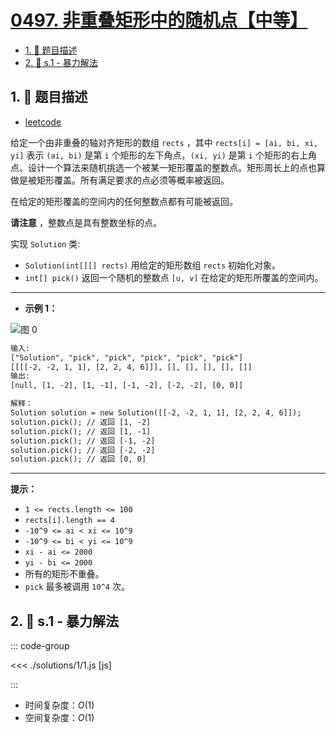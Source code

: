 # [0497. 非重叠矩形中的随机点【中等】](https://github.com/tnotesjs/TNotes.leetcode/tree/main/notes/0497.%20%E9%9D%9E%E9%87%8D%E5%8F%A0%E7%9F%A9%E5%BD%A2%E4%B8%AD%E7%9A%84%E9%9A%8F%E6%9C%BA%E7%82%B9%E3%80%90%E4%B8%AD%E7%AD%89%E3%80%91)

<!-- region:toc -->

- [1. 📝 题目描述](#1--题目描述)
- [2. 🎯 s.1 - 暴力解法](#2--s1---暴力解法)

<!-- endregion:toc -->

## 1. 📝 题目描述

- [leetcode](https://leetcode.cn/problems/random-point-in-non-overlapping-rectangles/)

给定一个由非重叠的轴对齐矩形的数组 `rects` ，其中 `rects[i] = [ai, bi, xi, yi]` 表示 `(ai, bi)` 是第 `i` 个矩形的左下角点，`(xi, yi)` 是第 `i` 个矩形的右上角点。设计一个算法来随机挑选一个被某一矩形覆盖的整数点。矩形周长上的点也算做是被矩形覆盖。所有满足要求的点必须等概率被返回。

在给定的矩形覆盖的空间内的任何整数点都有可能被返回。

**请注意** ，整数点是具有整数坐标的点。

实现 `Solution` 类:

- `Solution(int[][] rects)` 用给定的矩形数组 `rects` 初始化对象。
- `int[] pick()` 返回一个随机的整数点 `[u, v]` 在给定的矩形所覆盖的空间内。

---

- **示例 1：**

![图 0](https://cdn.jsdelivr.net/gh/tnotesjs/imgs@main/2025-09-12-16-18-23.png)

```txt
输入:
["Solution", "pick", "pick", "pick", "pick", "pick"]
[[[[-2, -2, 1, 1], [2, 2, 4, 6]]], [], [], [], [], []]
输出:
[null, [1, -2], [1, -1], [-1, -2], [-2, -2], [0, 0]]

解释：
Solution solution = new Solution([[-2, -2, 1, 1], [2, 2, 4, 6]]);
solution.pick(); // 返回 [1, -2]
solution.pick(); // 返回 [1, -1]
solution.pick(); // 返回 [-1, -2]
solution.pick(); // 返回 [-2, -2]
solution.pick(); // 返回 [0, 0]
```

---

**提示：**

- `1 <= rects.length <= 100`
- `rects[i].length == 4`
- `-10^9 <= ai < xi <= 10^9`
- `-10^9 <= bi < yi <= 10^9`
- `xi - ai <= 2000`
- `yi - bi <= 2000`
- 所有的矩形不重叠。
- `pick` 最多被调用 `10^4` 次。

## 2. 🎯 s.1 - 暴力解法

::: code-group

<<< ./solutions/1/1.js [js]

:::

- 时间复杂度：$O(1)$
- 空间复杂度：$O(1)$
